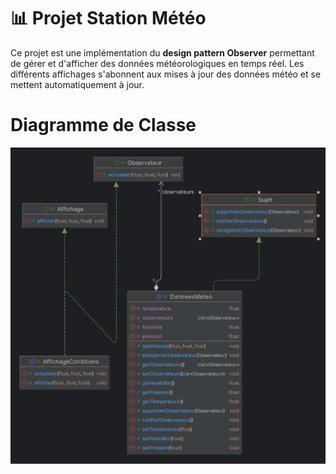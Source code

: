 # 📊 Projet Station Météo
Ce projet est une implémentation du **design pattern Observer** permettant de gérer et d'afficher des
données météorologiques en temps réel. Les différents affichages s'abonnent aux mises à jour des données météo et
se mettent automatiquement à jour.

# Diagramme de Classe

![Diagramme de Classe](Capture/diagrammeClass.png)
